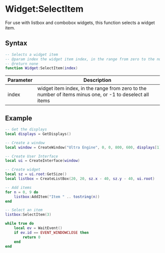 # Widget:SelectItem #

For use with listbox and combobox widgets, this function selects a widget item.

## Syntax ##

```lua
-- Selects a widget item
-- @param index the widget item index, in the range from zero to the number of items minus one, or -1 to deselect all items
-- @return none
function Widget:SelectItem(index)
```

| Parameter | Description |
|-----------|-------------|
| index     | widget item index, in the range from zero to the number of items minus one, or -1 to deselect all items |

## Example

```lua
-- Get the displays
local displays = GetDisplays()

-- Create a window
local window = CreateWindow("Ultra Engine", 0, 0, 800, 600, displays[1])

-- Create User Interface
local ui = CreateInterface(window)

-- Create widget
local sz = ui.root:GetSize()
local listbox = CreateListBox(20, 20, sz.x - 40, sz.y - 40, ui.root)

-- Add items
for n = 0, 9 do
    listbox:AddItem("Item " .. tostring(n))
end

-- Select an item
listbox:SelectItem(3)

while true do
    local ev = WaitEvent()
    if ev.id == EVENT_WINDOWCLOSE then
        return 0
    end
end
```